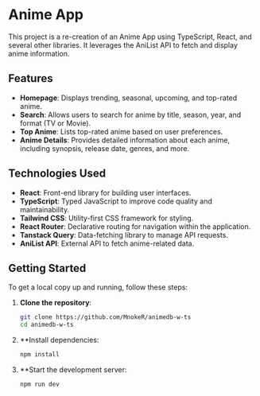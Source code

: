 # Anime App

This project is a re-creation of an Anime App using TypeScript, React, and several other libraries. It leverages the AniList API to fetch and display anime information.

## Features

- **Homepage**: Displays trending, seasonal, upcoming, and top-rated anime.
- **Search**: Allows users to search for anime by title, season, year, and format (TV or Movie).
- **Top Anime**: Lists top-rated anime based on user preferences.
- **Anime Details**: Provides detailed information about each anime, including synopsis, release date, genres, and more.

## Technologies Used

- **React**: Front-end library for building user interfaces.
- **TypeScript**: Typed JavaScript to improve code quality and maintainability.
- **Tailwind CSS**: Utility-first CSS framework for styling.
- **React Router**: Declarative routing for navigation within the application.
- **Tanstack Query**: Data-fetching library to manage API requests.
- **AniList API**: External API to fetch anime-related data.

## Getting Started

To get a local copy up and running, follow these steps:

1. **Clone the repository**:

   ```bash
   git clone https://github.com/MnokeR/animedb-w-ts
   cd animedb-w-ts

   ```

2. \*\*Install dependencies:

   ```bash
   npm install

   ```

3. \*\*Start the development server:

   ```bash
   npm run dev
   ```
